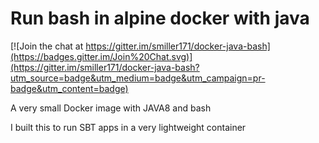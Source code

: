 # Run bash in alpine docker with java

[![Join the chat at https://gitter.im/smiller171/docker-java-bash](https://badges.gitter.im/Join%20Chat.svg)](https://gitter.im/smiller171/docker-java-bash?utm_source=badge&utm_medium=badge&utm_campaign=pr-badge&utm_content=badge)

A very small Docker image with JAVA8 and bash

I built this to run SBT apps in a very lightweight container

[alpine docker image]: https://github.com/gliderlabs/docker-alpine

[alpine java base image]: https://github.com/jeanblanchard/docker-java
